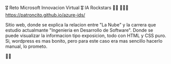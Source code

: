 🎖 Reto Microsoft Innovacion Virtual
🎖 IA Rockstars 🤘🏼
👨🏼‍💻 https://patroncito.github.io/azure-ids/ 


Sitio web, donde se explica la relacion entre "La Nube" y la carrera que estudio actualmante "Ingenieria en Desarrollo de Software". 
Donde se puede visualizar la informacion tipo exposicion, todo con HTML y CSS puro.
Si, wordpress es mas bonito, pero para este caso era mas sencillo hacerlo manual, lo prometo.

💚👻


